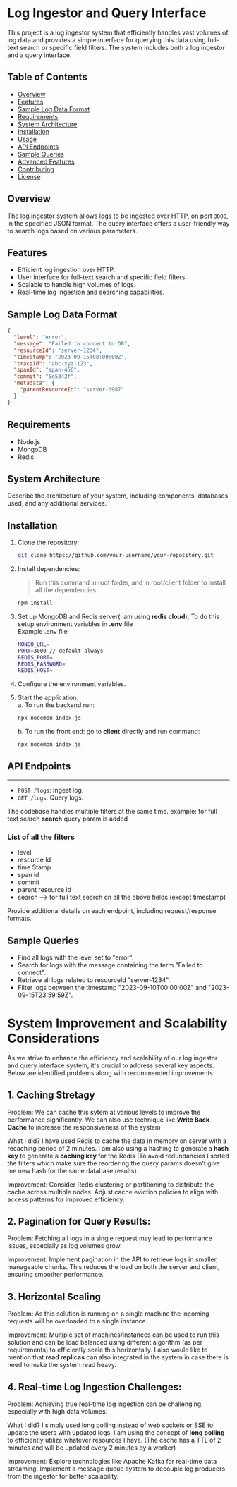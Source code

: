 # Log Ingestor and Query Interface

This project is a log ingestor system that efficiently handles vast volumes of log data and provides a simple interface for querying this data using full-text search or specific field filters. The system includes both a log ingestor and a query interface.

## Table of Contents

- [Overview](#overview)
- [Features](#features)
- [Sample Log Data Format](#sample-log-data-format)
- [Requirements](#requirements)
- [System Architecture](#system-architecture)
- [Installation](#installation)
- [Usage](#usage)
- [API Endpoints](#api-endpoints)
- [Sample Queries](#sample-queries)
- [Advanced Features](#advanced-features)
- [Contributing](#contributing)
- [License](#license)

## Overview

The log ingestor system allows logs to be ingested over HTTP, on port `3000`, in the specified JSON format. The query interface offers a user-friendly way to search logs based on various parameters.

## Features

- Efficient log ingestion over HTTP.
- User interface for full-text search and specific field filters.
- Scalable to handle high volumes of logs.
- Real-time log ingestion and searching capabilities.

## Sample Log Data Format

```json
{
  "level": "error",
  "message": "Failed to connect to DB",
  "resourceId": "server-1234",
  "timestamp": "2023-09-15T08:00:00Z",
  "traceId": "abc-xyz-123",
  "spanId": "span-456",
  "commit": "5e5342f",
  "metadata": {
    "parentResourceId": "server-0987"
  }
}
```

## Requirements

- Node.js
- MongoDB
- Redis

## System Architecture

Describe the architecture of your system, including components, databases used, and any additional services.

## Installation

1.  Clone the repository:

    ```bash
    git clone https://github.com/your-username/your-repository.git
    ```

2.  Install dependencies:

    > Run this command in root folder, and in root/client folder to install all the dependencies

    ```bash
    npm install
    ```

3.  Set up MongoDB and Redis server(I am using **redis cloud**), To do this setup environment variables in **.env** file <br>
    Example .env file

    ```bash
    MONGO_URL=
    PORT=3000 // default always
    REDIS_PORT=
    REDIS_PASSWORD=
    REDIS_HOST=
    ```

4.  Configure the environment variables.

5.  Start the application: <br>
    a. To run the backend run:
    ```bash
    npx nodemon index.js
    ```
    b. To run the front end: go to **client** directly and run command:
    ```bash
    npx nodemon index.js
    ```

## API Endpoints

---

- `POST /logs`: Ingest log.
- `GET /logs`: Query logs.

The codebase handles multiple filters at the same time. example: for full text search **search** query param is added

### List of all the filters

- level
- resource Id
- time Stamp
- span id
- commit
- parent resource id
- search --> for full text search on all the above fields (except timestamp)

Provide additional details on each endpoint, including request/response formats.

## Sample Queries

- Find all logs with the level set to "error".
- Search for logs with the message containing the term "Failed to connect".
- Retrieve all logs related to resourceId "server-1234".
- Filter logs between the timestamp "2023-09-10T00:00:00Z" and "2023-09-15T23:59:59Z".

# System Improvement and Scalability Considerations

As we strive to enhance the efficiency and scalability of our log ingestor and query interface system, it's crucial to address several key aspects. Below are identified problems along with recommended improvements:

## 1\. Caching Stretagy

Problem: We can cache this sytem at various levels to improve the performance significantly. We can also use technique like **Write Back Cache** to increase the responsiveness of the system

What I did? I have used Redis to cache the data in memory on server with a recaching period of 2 minutes. I am also using a hashing to generate a **hash key** to generate a **caching key** for the Redis (To avoid redundancies I sorted the filters which make sure the reordering the query params doesn't give me new hash for the same database results).

Improvement: Consider Redis clustering or partitioning to distribute the cache across multiple nodes. Adjust cache eviction policies to align with access patterns for improved efficiency.

## 2\. Pagination for Query Results:

Problem: Fetching all logs in a single request may lead to performance issues, especially as log volumes grow.

Improvement: Implement pagination in the API to retrieve logs in smaller, manageable chunks. This reduces the load on both the server and client, ensuring smoother performance.

## 3\. Horizontal Scaling

Problem: As this solution is running on a single machine the incoming requests will be overloaded to a single instance.

Improvement: Multiple set of machines/instances can be used to run this solution and can be load balanced using different algorithm (as per requirements) to efficiently scale this horizontally.
I also would like to mention that **read replicas** can also integrated in the system in case there is need to make the system read heavy.

## 4\. Real-time Log Ingestion Challenges:

Problem: Achieving true real-time log ingestion can be challenging, especially with high data volumes.

What I did? I simply used long polling instead of web sockets or SSE to update the users with updated logs. I am using the concept of **long polling** to efficiently utilize whatever resources I have.
(The cache has a TTL of 2 minutes and will be updated every 2 minutes by a worker)

Improvement: Explore technologies like Apache Kafka for real-time data streaming. Implement a message queue system to decouple log producers from the ingestor for better scalability.
